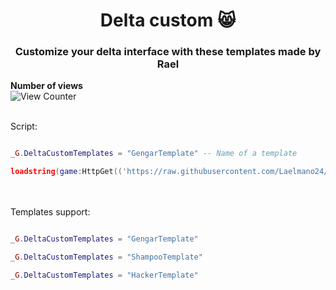 <h1 align="center">Delta custom 😸</h1>
<h3 align="center">Customize your delta interface with these templates made by Rael </h3>

<strong>Number of views</strong>
<br>
![View Counter](https://hits.dwyl.com/Laelmano24/Delta-custom.svg?style=flat-square)
<br></br>


<strongs>Script: </strongs>
```lua

_G.DeltaCustomTemplates = "GengarTemplate" -- Name of a template

loadstring(game:HttpGet(('https://raw.githubusercontent.com/Laelmano24/Delta-custom/refs/heads/main/main.lua')))()

```
<br></br>
<strongs>Templates support: </strongs>
```lua

_G.DeltaCustomTemplates = "GengarTemplate"

_G.DeltaCustomTemplates = "ShampooTemplate"

_G.DeltaCustomTemplates = "HackerTemplate"

```
<br></br>
